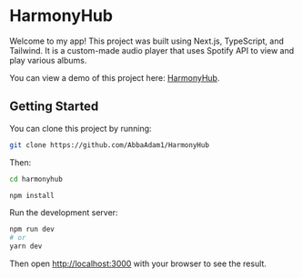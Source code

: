# HarmonyHub

Welcome to my app! This project was built using Next.js, TypeScript, and Tailwind. It is a custom-made audio player that uses Spotify API to view and play various albums.

You can view a demo of this project here: [HarmonyHub](https://harmony-i09tjozh0-abbaadam1.vercel.app/).

## Getting Started
You can clone this project by running:

```bash
git clone https://github.com/AbbaAdam1/HarmonyHub
```

Then:
```bash
cd harmonyhub
```

```bash
npm install
```

Run the development server:
```bash
npm run dev
# or
yarn dev
```

Then open [http://localhost:3000](http://localhost:3000) with your browser to see the result.
